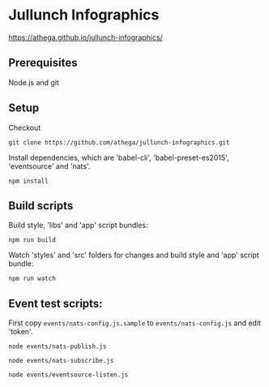 # Jullunch Infographics

https://athega.github.io/jullunch-infographics/

## Prerequisites

Node.js and git


## Setup

Checkout

`git clone https://github.com/athega/jullunch-infographics.git`

Install dependencies, which are 'babel-cli', 'babel-preset-es2015', 'eventsource' and 'nats'.

`npm install`


## Build scripts

Build style, 'libs' and 'app' script bundles:

`npm run build`

Watch 'styles' and 'src' folders for changes and build style and 'app' script bundle:

`npm run watch`


## Event test scripts:

First copy `events/nats-config.js.sample` to `events/nats-config.js` and edit 'token'.

`node events/nats-publish.js`

`node events/nats-subscribe.js`

`node events/eventsource-listen.js`
